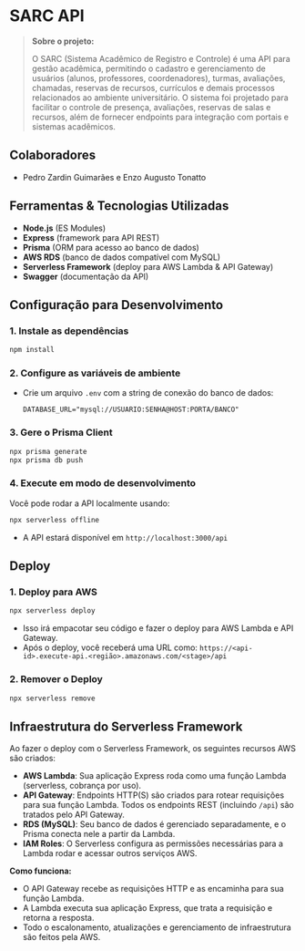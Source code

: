# SARC API

> **Sobre o projeto:**
> 
> O SARC (Sistema Acadêmico de Registro e Controle) é uma API para gestão acadêmica, permitindo o cadastro e gerenciamento de usuários (alunos, professores, coordenadores), turmas, avaliações, chamadas, reservas de recursos, currículos e demais processos relacionados ao ambiente universitário. O sistema foi projetado para facilitar o controle de presença, avaliações, reservas de salas e recursos, além de fornecer endpoints para integração com portais e sistemas acadêmicos.

## Colaboradores
- Pedro Zardin Guimarães e Enzo Augusto Tonatto

## Ferramentas & Tecnologias Utilizadas
- **Node.js** (ES Modules)
- **Express** (framework para API REST)
- **Prisma** (ORM para acesso ao banco de dados)
- **AWS RDS** (banco de dados compatível com MySQL)
- **Serverless Framework** (deploy para AWS Lambda & API Gateway)
- **Swagger** (documentação da API)

## Configuração para Desenvolvimento

### 1. Instale as dependências
```bash
npm install
```

### 2. Configure as variáveis de ambiente
- Crie um arquivo `.env` com a string de conexão do banco de dados:
  ```
  DATABASE_URL="mysql://USUARIO:SENHA@HOST:PORTA/BANCO"
  ```

### 3. Gere o Prisma Client
```bash
npx prisma generate
npx prisma db push
```

### 4. Execute em modo de desenvolvimento
Você pode rodar a API localmente usando:
```bash
npx serverless offline
```
- A API estará disponível em `http://localhost:3000/api`

## Deploy

### 1. Deploy para AWS
```bash
npx serverless deploy
```
- Isso irá empacotar seu código e fazer o deploy para AWS Lambda e API Gateway.
- Após o deploy, você receberá uma URL como:
  `https://<api-id>.execute-api.<região>.amazonaws.com/<stage>/api`

### 2. Remover o Deploy
```bash
npx serverless remove
```

## Infraestrutura do Serverless Framework

Ao fazer o deploy com o Serverless Framework, os seguintes recursos AWS são criados:
- **AWS Lambda**: Sua aplicação Express roda como uma função Lambda (serverless, cobrança por uso).
- **API Gateway**: Endpoints HTTP(S) são criados para rotear requisições para sua função Lambda. Todos os endpoints REST (incluindo `/api`) são tratados pelo API Gateway.
- **RDS (MySQL)**: Seu banco de dados é gerenciado separadamente, e o Prisma conecta nele a partir da Lambda.
- **IAM Roles**: O Serverless configura as permissões necessárias para a Lambda rodar e acessar outros serviços AWS.

**Como funciona:**
- O API Gateway recebe as requisições HTTP e as encaminha para sua função Lambda.
- A Lambda executa sua aplicação Express, que trata a requisição e retorna a resposta.
- Todo o escalonamento, atualizações e gerenciamento de infraestrutura são feitos pela AWS.